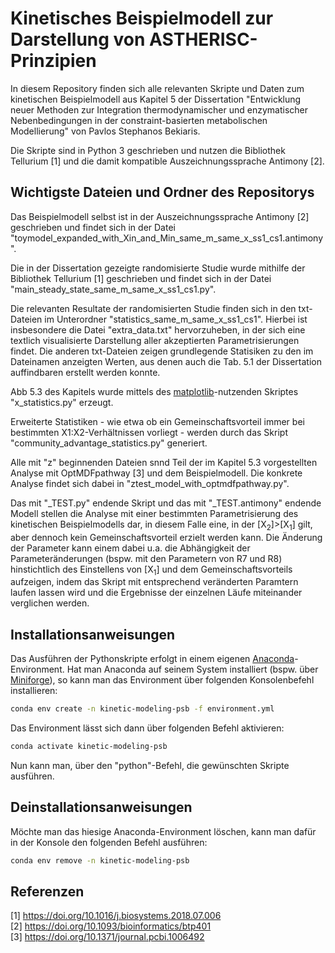# Kinetisches Beispielmodell zur Darstellung von ASTHERISC-Prinzipien

In diesem Repository finden sich alle relevanten Skripte und Daten zum kinetischen Beispielmodell aus Kapitel 5 der Dissertation "Entwicklung neuer Methoden zur Integration thermodynamischer und enzymatischer Nebenbedingungen in der constraint-basierten metabolischen Modellierung" von Pavlos Stephanos Bekiaris.

Die Skripte sind in Python 3 geschrieben und nutzen die Bibliothek Tellurium [1] und die damit kompatible Auszeichnungssprache Antimony [2].

## Wichtigste Dateien und Ordner des Repositorys

Das Beispielmodell selbst ist in der Auszeichnungssprache Antimony [2] geschrieben und findet sich in der Datei "toymodel_expanded_with_Xin_and_Min_same_m_same_x_ss1_cs1.antimony".

Die in der Dissertation gezeigte randomisierte Studie wurde mithilfe der Bibliothek Tellurium [1] geschrieben und findet sich in der Datei "main_steady_state_same_m_same_x_ss1_cs1.py".

Die relevanten Resultate der randomisierten Studie finden sich in den txt-Dateien im Unterordner "statistics_same_m_same_x_ss1_cs1". Hierbei ist insbesondere die Datei "extra_data.txt" hervorzuheben, in der sich eine textlich visualisierte Darstellung aller akzeptierten Parametrisierungen findet. Die anderen txt-Dateien zeigen grundlegende Statisiken zu den im Dateinamen anzeigten Werten, aus denen auch die Tab. 5.1 der Dissertation auffindbaren erstellt werden konnte.

Abb 5.3 des Kapitels wurde mittels des [matplotlib](https://matplotlib.org/)-nutzenden Skriptes "x_statistics.py" erzeugt.

Erweiterte Statistiken - wie etwa ob ein Gemeinschaftsvorteil immer bei bestimmten X1:X2-Verhältnissen vorliegt - werden durch das Skript "community_advantage_statistics.py" generiert.

Alle mit "z" beginnenden Dateien snnd Teil der im Kapitel 5.3 vorgestellten Analyse mit OptMDFpathway [3] und dem Beispielmodell. Die konkrete Analyse findet sich dabei in "ztest_model_with_optmdfpathway.py".

Das mit "_TEST.py" endende Skript und das mit "_TEST.antimony" endende Modell stellen die Analyse mit einer bestimmten Parametrisierung des kinetischen Beispielmodells dar, in diesem Falle eine, in der [X<sub>2</sub>]>[X<sub>1</sub>] gilt, aber dennoch kein Gemeinschaftsvorteil erzielt werden kann. Die Änderung der Parameter kann einem dabei u.a. die Abhängigkeit der Parameteränderungen (bspw. mit den Parametern von R7 und R8) hinstichtlich des Einstellens von [X<sub>1</sub>] und dem Gemeinschaftsvorteils aufzeigen, indem das Skript mit entsprechend veränderten Paramtern laufen lassen wird und die Ergebnisse der einzelnen Läufe miteinander verglichen werden.

## Installationsanweisungen

Das Ausführen der Pythonskripte erfolgt in einem eigenen [Anaconda](https://www.anaconda.com/)-Environment. Hat man Anaconda auf seinem System installiert (bspw. über [Miniforge](https://github.com/conda-forge/miniforge)), so kann man das Environment über folgenden Konsolenbefehl installieren:

```sh
conda env create -n kinetic-modeling-psb -f environment.yml
```

Das Environment lässt sich dann über folgenden Befehl aktivieren:

```sh
conda activate kinetic-modeling-psb
```

Nun kann man, über den "python"-Befehl, die gewünschten Skripte ausführen.

## Deinstallationsanweisungen

Möchte man das hiesige Anaconda-Environment löschen, kann man dafür in der Konsole den folgenden Befehl ausführen:

```sh
conda env remove -n kinetic-modeling-psb
```

## Referenzen

[1] https://doi.org/10.1016/j.biosystems.2018.07.006<br>
[2] https://doi.org/10.1093/bioinformatics/btp401<br>
[3] https://doi.org/10.1371/journal.pcbi.1006492

